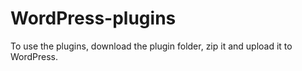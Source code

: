 # WordPress-plugins

To use the plugins, download the plugin folder, zip it and upload it to WordPress.
